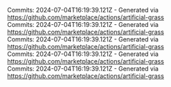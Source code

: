 Commits: 2024-07-04T16:19:39.121Z - Generated via https://github.com/marketplace/actions/artificial-grass
<br>
Commits: 2024-07-04T16:19:39.121Z - Generated via https://github.com/marketplace/actions/artificial-grass
<br>
Commits: 2024-07-04T16:19:39.121Z - Generated via https://github.com/marketplace/actions/artificial-grass
<br>
Commits: 2024-07-04T16:19:39.121Z - Generated via https://github.com/marketplace/actions/artificial-grass
<br>
Commits: 2024-07-04T16:19:39.121Z - Generated via https://github.com/marketplace/actions/artificial-grass
<br>
